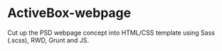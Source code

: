 # ActiveBox-webpage
Cut up the PSD webpage concept into HTML/CSS template using Sass (.scss), RWD, Grunt and JS.